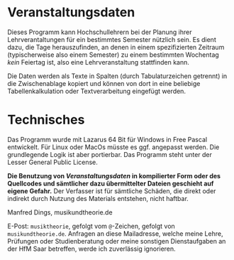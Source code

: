 # Veranstaltungsdaten

Dieses Programm kann Hochschullehrern bei der Planung ihrer Lehrverantaltungen für ein bestimmtes Semester nützlich sein.  Es dient dazu, die Tage herauszufinden, an denen in einem spezifizierten Zeitraum (typischerweise also einem Semester) zu einem bestimmten Wochentag *kein* Feiertag ist, also eine Lehrveranstaltung stattfinden kann.

Die Daten werden als Texte in Spalten (durch Tabulaturzeichen getrennt) in die Zwischenablage kopiert und können von dort in eine beliebige Tabellenkalkulation oder Textverarbeitung eingefügt werden.

# Technisches

Das Programm wurde mit Lazarus 64 Bit für Windows in Free Pascal entwickelt. Für Linux oder MacOs müsste es ggf. angepasst werden. Die grundlegende Logik ist aber portierbar. Das Programm steht unter der Lesser General Public License.

**Die Benutzung von *Veranstaltungsdaten* in kompilierter Form oder des Quellcodes und sämtlicher dazu übermittelter Dateien geschieht auf eigene Gefahr.** Der Verfasser ist für sämtliche Schäden, die direkt oder indirekt durch Nutzung des Materials entstehen, nicht haftbar.

Manfred Dings, musikundtheorie.de

E-Post: `musiktheorie`, gefolgt vom `@`-Zeichen, gefolgt von `musikundtheorie.de`. Anfragen an diese Mailadresse, welche meine Lehre, Prüfungen oder Studienberatung oder meine sonstigen Dienstaufgaben an der HfM Saar betreffen, werde ich zuverlässig ignorieren.
